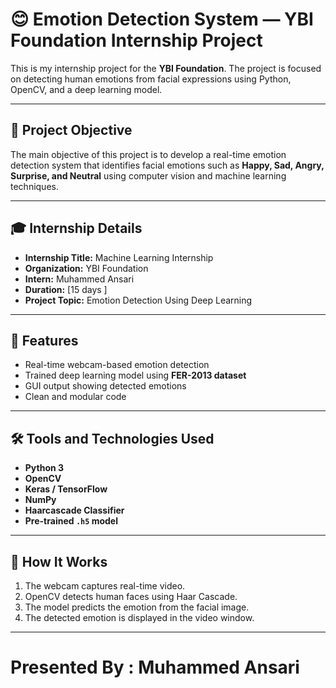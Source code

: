 # 😊 Emotion Detection System — YBI Foundation Internship Project

This is my internship project for the **YBI Foundation**. The project is focused on detecting human emotions from facial expressions using Python, OpenCV, and a deep learning model.

---

## 📌 Project Objective

The main objective of this project is to develop a real-time emotion detection system that identifies facial emotions such as **Happy, Sad, Angry, Surprise, and Neutral** using computer vision and machine learning techniques.

---

## 🎓 Internship Details

- **Internship Title:** Machine Learning Internship  
- **Organization:** YBI Foundation  
- **Intern:** Muhammed Ansari 
- **Duration:** [15 days ]  
- **Project Topic:** Emotion Detection Using Deep Learning  

---

## 🚀 Features

- Real-time webcam-based emotion detection
- Trained deep learning model using **FER-2013 dataset**
- GUI output showing detected emotions
- Clean and modular code

---

## 🛠️ Tools and Technologies Used

- **Python 3**
- **OpenCV**
- **Keras / TensorFlow**
- **NumPy**
- **Haarcascade Classifier**
- **Pre-trained `.h5` model**

---

## 🧠 How It Works

1. The webcam captures real-time video.
2. OpenCV detects human faces using Haar Cascade.
3. The model predicts the emotion from the facial image.
4. The detected emotion is displayed in the video window.

---

# Presented By : **Muhammed Ansari**
